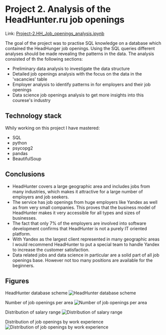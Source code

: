 # Project 2. Analysis of the HeadHunter.ru job openings
Link: [Project-2.HH_Job_openings_analysis.ipynb](https://github.com/helios12/DataScienceProjects/blob/main/projects/project-2/Project-2.HH_Job_openings_analysis.ipynb)

The goal of the project was to practise SQL knowledge on a database which contained the HeadHunger job openings. Using the SQL queries different analyses should be made revealing the patterns in the data. The analysis consisted of th the following sections:

* Preliminary data analysis to investigate the data structure
* Detailed job openings analysis with the focus on the data in the 'vacancies' table
* Employer analysis to identify patterns in for employers and their job openings
* Data science job openings analysis to get more insights into this courese's industry 

## Technology stack
Whily working on this project I have mastered:

* SQL
* python
* psycopg2
* pandas
* BeautifulSoup

## Conclusions
* HeadHunter covers a large geographic area and includes jobs from many industries, which makes it attractive for a large number of employers and job seekers.
* The service has job openings from huge employers like Yandex as well as from very small companies. This proves that the business model of HeadHunter makes it very accessible for all types and sizes of businesses. 
* The fact that only 7% of the employers are involved into software development confirms that HeadHunter is not a purely IT oriented platform.
* With Yandex as the largest client represented in many geographic areas I would recommend HeadHunter to put a special team to handle Yandex to increase the customer satisfaction.
* Data related jobs and data science in particular are a solid part of all job openings base. However not too many positions are available for the beginners. 

## Figures
HeadHunter database scheme
![HeadHunter database scheme](https://i.imgur.com/lxdiHWE.png)

Number of job openings per area
![Number of job openings per area](https://i.imgur.com/rSRZUrM.png)

Distribution of salary range
![Distribution of salary range](https://i.imgur.com/kFe3lT0.png)

Distribution of job openings by work experience
![Distribution of job openings by work experience](https://i.imgur.com/xoUqnX7.png)